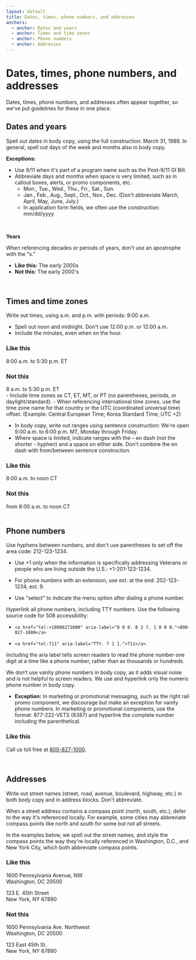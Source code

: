 ```yaml
---
layout: default
title: Dates, times, phone numbers, and addresses
anchors:
  - anchor: Dates and years
  - anchor: Times and time zones
  - anchor: Phone numbers
  - anchor: Addresses
---
```


# Dates, times, phone numbers, and addresses

Dates, times, phone numbers, and addresses often appear together, so we've put guidelines for these in one place.

## Dates and years

Spell out dates in body copy, using the full construction: March 31, 1989. In general, spell out days of the week and months also in body copy. 

__Exceptions:__

- Use 9/11 when it's part of a program name such as the Post-9/11 GI Bill.
- Abbreviate days and months when space is very limited, such as in callout boxes, alerts, or promo components, etc.
  - Mon., Tue., Wed., Thu., Fri., Sat., Sun.
  - Jan., Feb., Aug., Sept., Oct., Nov., Dec. (Don't abbreviate March, April, May, June, July.)
  - In application form fields, we often use the construction: mm/dd/yyyy
<br>

__Years__

When referencing decades or periods of years, don't use an apostrophe with the "s."

- **Like this:** The early 2000s
- **Not this:** The early 2000's




<br>

## Times and time zones

Write out times, using a.m. and p.m. with periods: 9:00 a.m.

- Spell out noon and midnight. Don't use 12:00 p.m. or 12:00 a.m.
- Include the minutes, even when on the hour.

<div class="do-dont">
<div class="do-dont__do">
<h3 class="do-dont__heading">Like this</h3>
<div class="do-dont__content" markdown="1">
8:00 a.m. to 5:30 p.m. ET
</div>
</div>
<div class="do-dont__dont">
<h3 class="do-dont__heading">Not this</h3>
<div class="do-dont__content" markdown="1">
8 a.m. to 5:30 p.m. ET  
</div>
</div>
</div>
- Include time zones as CT, ET, MT, or PT (no parentheses, periods, or daylight/standard).
- When referencing international time zones, use the time zone name for that country or the UTC (coordinated universal time) offset. (Example: Central European Time; Korea Standard Time; UTC +2)

- In body copy, write out ranges using sentence construction: We're open 9:00 a.m. to 6:00 p.m. MT, Monday through Friday.
- Where space is limited, indicate ranges with the – en dash (not the shorter - hyphen) and a space on either side. Don't combine the en dash with from/between sentence construction.

<div class="do-dont">
<div class="do-dont__do">
<h3 class="do-dont__heading">Like this</h3>
<div class="do-dont__content" markdown="1">
8:00 a.m. to noon CT
</div>
</div>
<div class="do-dont__dont">
<h3 class="do-dont__heading">Not this</h3>
<div class="do-dont__content" markdown="1">
from 8:00 a.m. to noon CT
</div>
</div>
</div>




<br>

## Phone numbers 

Use hyphens between numbers, and don't use parentheses to set off the area code: 212-123-1234. 

- Use +1 only when the information is specifically addressing Veterans or people who are living outside the U.S.: +1-201-123-1234.

- For phone numbers with an extension, use ext. at the end: 202-123-1234, ext. 9.

- Use "select" to indicate the menu option after dialing a phone number.

Hyperlink all phone numbers, including TTY numbers. Use the following source code for 508 accessibility:

- `<a href="tel:+18008271000" aria-label="8 0 0. 8 2 7. 1 0 0 0.">800-827-1000</a>` 

- `<a href="tel:711" aria-label="TTY. 7 1 1.">711</a>`. 

Including the aria label tells screen readers to read the phone number one digit at a time like a phone number, rather than as thousands or hundreds.

We don’t use vanity phone numbers in body copy, as it adds visual noise and is not helpful to screen readers. We use and hyperlink only the numeric phone number in body copy. 

-	**Exception:** In marketing or promotional messaging, such as the right rail promo component, we discourage but make an exception for vanity phone numbers. In marketing or promotional components, use the format: 877-222-VETS (8387) and hyperlink the complete number including the parenthetical.


<div class="do-dont">
<div class="do-dont__do">
<h3 class="do-dont__heading">Like this</h3>
<div class="do-dont__content" markdown="1">
  
Call us toll free at <a href="tel:+18008271000">800-827-1000</a>.

</div>
</div>
</div>

<br>

## Addresses

Write out street names (street, road, avenue, boulevard, highway, etc.) in both body copy and in address blocks. Don't abbreviate.

When a street address contains a compass point (north, south, etc.), defer to the way it's referenced locally. For example, some cities may abbreviate compass points like north and south for some but not all streets. 

In the examples below, we spell out the street names, and style the compass points the way they're locally referenced in Washington, D.C., and New York City, which both abbreviate compass points.   

<div class="do-dont">
<div class="do-dont__do">
<h3 class="do-dont__heading">Like this</h3>
<div class="do-dont__content" markdown="1">
  
<p class="va-address-block">
1600 Pennsylvania Avenue, NW <br/>
Washington, DC 20500 <br/>
</p>
  
<p class="va-address-block">
123 E. 45th Street <br/>
New York, NY 67890 <br/>
</p>
  
</div>
</div>

<div class="do-dont__dont">
<h3 class="do-dont__heading">Not this</h3>
<div class="do-dont__content" markdown="1">
  
<p class="va-address-block">
1600 Pennsylvania Ave. Northwest<br/>
Washington, DC 20500<br/>
</p>

<p class="va-address-block">
123 East 45th St. <br/>
New York, NY 67890 <br/>
</p>

</div>
</div>
</div>
